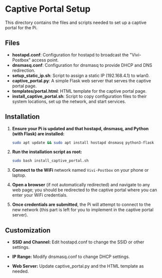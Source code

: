 # Captive Portal Setup

This directory contains the files and scripts needed to set up a captive portal for the Pi.

## Files

- **hostapd.conf**: Configuration for hostapd to broadcast the "Vivi-Postbox" access point.
- **dnsmasq.conf**: Configuration for dnsmasq to provide DHCP and DNS redirection.
- **setup_static_ip.sh**: Script to assign a static IP (192.168.4.1) to wlan0.
- **captive_portal.py**: A simple Flask web server that serves the captive portal page.
- **templates/portal.html**: HTML template for the captive portal page.
- **install_captive_portal.sh**: Script to copy configuration files to their system locations, set up the network, and start services.

## Installation

1. **Ensure your Pi is updated and that hostapd, dnsmasq, and Python (with Flask) are installed:**

   ```bash
   sudo apt update && sudo apt install hostapd dnsmasq python3-flask
   ```

2. **Run the installation script as root:**

    ```bash
    sudo bash install_captive_portal.sh
    ```
3. **Connect to the WiFi** network named `Vivi-Postbox` on your phone or laptop.

4. **Open a browser** (if not automatically redirected) and navigate to any web page; you should be redirected to the captive portal where you can enter your WiFi credentials.

5. **Once credentials are submitted**, the Pi will attempt to connect to the new network (this part is left for you to implement in the captive portal server).

## Customization

- **SSID and Channel:** Edit hostapd.conf to change the SSID or other settings.

- **IP Range:** Modify dnsmasq.conf to change DHCP settings.

- **Web Server:** Update captive_portal.py and the HTML template as needed.